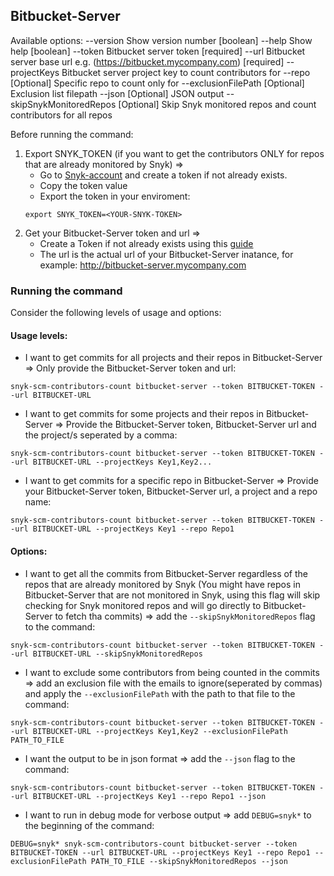 ## Bitbucket-Server
Available options:
  --version                 Show version number                        [boolean]
  --help                    Show help                                  [boolean]
  --token                   Bitbucket server token                     [required]
  --url                     Bitbucket server base url e.g. (https://bitbucket.mycompany.com)         [required]
  --projectKeys             Bitbucket server project key to count contributors for
  --repo                    [Optional] Specific repo to count only for
  --exclusionFilePath       [Optional] Exclusion list filepath
  --json                    [Optional] JSON output
  --skipSnykMonitoredRepos  [Optional] Skip Snyk monitored repos and count contributors for all repos


Before running the command:
1. Export SNYK_TOKEN (if you want to get the contributors ONLY for repos that are already monitored by Snyk) =>
    - Go to [Snyk-account](https://app.snyk.io/account) and create a token if not already exists.
    - Copy the token value
    - Export the token in your enviroment: 
    ```
    export SNYK_TOKEN=<YOUR-SNYK-TOKEN>
    ```
2. Get your Bitbucket-Server token and url =>
    - Create a Token if not already exists using this [guide](https://www.jetbrains.com/help/youtrack/standalone/integration-with-bitbucket-server.html#enable-youtrack-integration-bbserver)
    - The url is the actual url of your Bitbucket-Server inatance, for example: http://bitbucket-server.mycompany.com

### Running the command

Consider the following levels of usage and options:

#### Usage levels:
- I want to get commits for all projects and their repos in Bitbucket-Server => Only provide the Bitbucket-Server token and url: 
```
snyk-scm-contributors-count bitbucket-server --token BITBUCKET-TOKEN --url BITBUCKET-URL
```

- I want to get commits for some projects and their repos in Bitbucket-Server => Provide the Bitbucket-Server token, Bitbucket-Server url and the project/s seperated by a comma:
```
snyk-scm-contributors-count bitbucket-server --token BITBUCKET-TOKEN --url BITBUCKET-URL --projectKeys Key1,Key2...
```

- I want to get commits for a specific repo in Bitbucket-Server => Provide your Bitbucket-Server token, Bitbucket-Server url, a project and a repo name:
```
snyk-scm-contributors-count bitbucket-server --token BITBUCKET-TOKEN --url BITBUCKET-URL --projectKeys Key1 --repo Repo1
```

#### Options:
- I want to get all the commits from Bitbucket-Server regardless of the repos that are already monitored by Snyk (You might have repos in Bitbucket-Server that are not monitored in Snyk, using this flag will skip checking for Snyk monitored repos and will go directly to Bitbucket-Server to fetch tha commits) => add the `--skipSnykMonitoredRepos` flag to the command:
```
snyk-scm-contributors-count bitbucket-server --token BITBUCKET-TOKEN --url BITBUCKET-URL --skipSnykMonitoredRepos
```

- I want to exclude some contributors from being counted in the commits => add an exclusion file with the emails to ignore(seperated by commas) and apply the `--exclusionFilePath` with the path to that file to the command:
```
snyk-scm-contributors-count bitbucket-server --token BITBUCKET-TOKEN --url BITBUCKET-URL --projectKeys Key1,Key2 --exclusionFilePath PATH_TO_FILE
```

- I want the output to be in json format => add the `--json` flag to the command:
```
snyk-scm-contributors-count bitbucket-server --token BITBUCKET-TOKEN --url BITBUCKET-URL --projectKeys Key1 --repo Repo1 --json
```

- I want to run in debug mode for verbose output => add `DEBUG=snyk*` to the beginning of the command:
```
DEBUG=snyk* snyk-scm-contributors-count bitbucket-server --token BITBUCKET-TOKEN --url BITBUCKET-URL --projectKeys Key1 --repo Repo1 --exclusionFilePath PATH_TO_FILE --skipSnykMonitoredRepos --json
```
